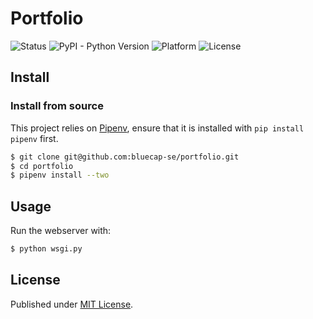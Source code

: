 # Portfolio

![Status](https://img.shields.io/badge/status-stable-brightgreen.svg)
![PyPI - Python Version](https://img.shields.io/badge/python-2.7-blue.svg)
![Platform](https://img.shields.io/badge/platform-win%20%7C%20lin%20%7C%20osx-lightgrey.svg)
![License](https://img.shields.io/badge/license-MIT-blue.svg)


## Install

### Install from source

This project relies on [Pipenv](https://docs.pipenv.org/), ensure that it is installed with `pip install pipenv` first.

```bash
$ git clone git@github.com:bluecap-se/portfolio.git
$ cd portfolio
$ pipenv install --two
```

## Usage

Run the webserver with:

```bash
$ python wsgi.py

```

## License

Published under [MIT License](https://github.com/bluecap-se/portfolio/master/LICENSE).
